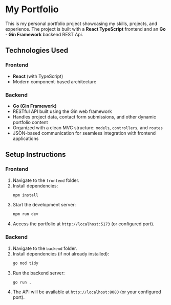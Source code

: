 # My Portfolio

This is my personal portfolio project showcasing my skills, projects, and experience. The project is built with a **React TypeScript** frontend and an **Go - Gin Framework** backend REST Api.

## Technologies Used

### Frontend
- **React** (with TypeScript)
- Modern component-based architecture

### Backend
- **Go (Gin Framework)**
- RESTful API built using the Gin web framework
- Handles project data, contact form submissions, and other dynamic portfolio content
- Organized with a clean MVC structure: `models`, `controllers`, and `routes`
- JSON-based communication for seamless integration with frontend applications


## Setup Instructions

### Frontend
1. Navigate to the `frontend` folder.
2. Install dependencies:
    ```bash
    npm install
    ```
3. Start the development server:
    ```bash
    npm run dev
    ```
4. Access the portfolio at `http://localhost:5173` (or configured port).

### Backend

1. Navigate to the `backend` folder.
2. Install dependencies (if not already installed):
    ```bash
    go mod tidy
    ```
3. Run the backend server:
    ```bash
    go run .
    ```
4. The API will be available at `http://localhost:8080` (or your configured port).

